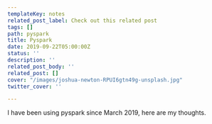 ```yaml
---
templateKey: notes
related_post_label: Check out this related post
tags: []
path: pyspark
title: Pyspark
date: 2019-09-22T05:00:00Z
status: ''
description: ''
related_post_body: ''
related_post: []
cover: "/images/joshua-newton-RPUI6gtn49g-unsplash.jpg"
twitter_cover: ''

---
```

I have been using pyspark since March 2019, here are my thoughts.